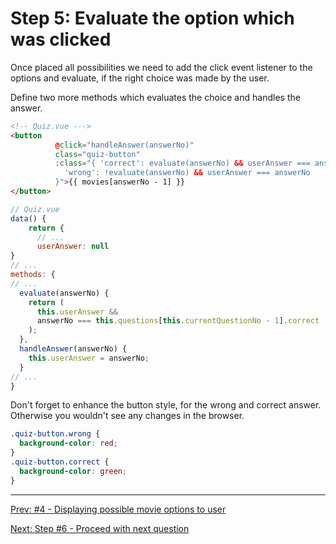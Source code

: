 # Step 5: Evaluate the option which was clicked

Once placed all possibilities we need to add the click event listener to the options and evaluate, if the right choice was made by the user.

Define two more methods which evaluates the choice
and handles the answer.

```html
<!-- Quiz.vue --->
<button
          @click="handleAnswer(answerNo)"
          class="quiz-button"
          :class="{ 'correct': evaluate(answerNo) && userAnswer === answerNo,
            'wrong': !evaluate(answerNo) && userAnswer === answerNo
          }">{{ movies[answerNo - 1] }}
</button>
```

```javascript
// Quiz.vue
data() {
    return {
      // ...
      userAnswer: null
}
// ...
methods: {
// ...
  evaluate(answerNo) {
    return (
      this.userAnswer &&
      answerNo === this.questions[this.currentQuestionNo - 1].correct
    );
  },
  handleAnswer(answerNo) {
    this.userAnswer = answerNo;
  }
// ...
}
```

Don't forget to enhance the button style, for the wrong and correct answer.
Otherwise you wouldn't see any changes in the browser.

```css
.quiz-button.wrong {
  background-color: red;
}
.quiz-button.correct {
  background-color: green;
}
```

---

[Prev: #4 - Displaying possible movie options to user](step4.md)

[Next: Step #6 - Proceed with next question](step6.md)
